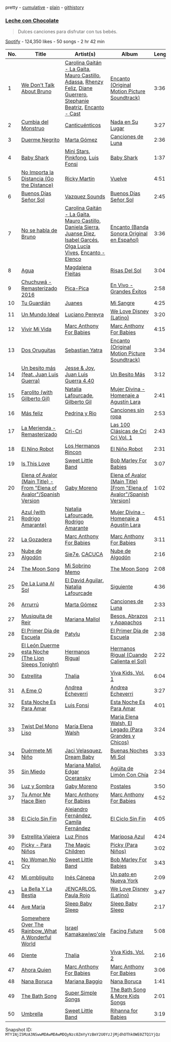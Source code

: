 pretty - [cumulative](/playlists/cumulative/37i9dQZF1DXbLRILp4Jb3D.md) - [plain](/playlists/plain/37i9dQZF1DXbLRILp4Jb3D) - [githistory](https://github.githistory.xyz/mackorone/spotify-playlist-archive/blob/main/playlists/plain/37i9dQZF1DXbLRILp4Jb3D)

### [Leche con Chocolate](https://open.spotify.com/playlist/37i9dQZF1DXbLRILp4Jb3D)

> Dulces canciones para disfrutar con tus bebés.

[Spotify](https://open.spotify.com/user/spotify) - 124,350 likes - 50 songs - 2 hr 42 min

| No. | Title | Artist(s) | Album | Length |
|---|---|---|---|---|
| 1 | [We Don't Talk About Bruno](https://open.spotify.com/track/52xJxFP6TqMuO4Yt0eOkMz) | [Carolina Gaitán \- La Gaita](https://open.spotify.com/artist/29PgYEggDV3cDP9QYTogwv), [Mauro Castillo](https://open.spotify.com/artist/36CUTsdtNgCwMq6zKD1l8I), [Adassa](https://open.spotify.com/artist/72kqSqk124Vnl1wtT6q9Fh), [Rhenzy Feliz](https://open.spotify.com/artist/2as15AH2BTrPk8v4gyElmr), [Diane Guerrero](https://open.spotify.com/artist/18MFcGBHtyW0mU3ufcm0X1), [Stephanie Beatriz](https://open.spotify.com/artist/5PYToRCsrnvikZg3yl2JMr), [Encanto \- Cast](https://open.spotify.com/artist/3xLU748QxpTmIVaiNXXg0P) | [Encanto \(Original Motion Picture Soundtrack\)](https://open.spotify.com/album/25L8ck3KGcmCo3901ztPzR) | 3:36 |
| 2 | [Cumbia del Monstruo](https://open.spotify.com/track/3XRSw1WELRPB3yJV9NtN0U) | [Canticuénticos](https://open.spotify.com/artist/0Ochpv3RZ8qvqUcJFn2tMr) | [Nada en Su Lugar](https://open.spotify.com/album/1X0J6enanArUKaI6uH3fuJ) | 3:27 |
| 3 | [Duerme Negrito](https://open.spotify.com/track/20HMooISWPQv8rPnEE8Zqe) | [Marta Gómez](https://open.spotify.com/artist/759Wbu0yM5VsYUEFnWcYHY) | [Canciones de Luna](https://open.spotify.com/album/4pnuuObBVTGlEm9TQ1fUlB) | 2:36 |
| 4 | [Baby Shark](https://open.spotify.com/track/5k71IudErIAnPklwCbgbgR) | [Mini Stars](https://open.spotify.com/artist/4w0NTOd6T1WHdHq8Uaux3G), [Pinkfong](https://open.spotify.com/artist/7cTXfwpe9peK0UE1bZyIWZ), [Luis Fonsi](https://open.spotify.com/artist/4V8Sr092TqfHkfAA5fXXqG) | [Baby Shark](https://open.spotify.com/album/2a6Jc7yO9JJw870sjR8dbq) | 1:37 |
| 5 | [No Importa la Distancia \(Go the Distance\)](https://open.spotify.com/track/4QKkCh2wn5iTdws70W9XaR) | [Ricky Martin](https://open.spotify.com/artist/7slfeZO9LsJbWgpkIoXBUJ) | [Vuelve](https://open.spotify.com/album/3B7djG7pr1PycUJiWW6NQL) | 4:51 |
| 6 | [Buenos Días Señor Sol](https://open.spotify.com/track/1KGat1UmiOwHtpqt2JxTnX) | [Vazquez Sounds](https://open.spotify.com/artist/7M5Z4j6N9k2Jd3CukFUv5e) | [Buenos Días Señor Sol](https://open.spotify.com/album/24HuJNzk4nHDvGhJ5nANUQ) | 2:45 |
| 7 | [No se habla de Bruno](https://open.spotify.com/track/5QKk5N5xJQGsWMhPM80Kfv) | [Carolina Gaitán \- La Gaita](https://open.spotify.com/artist/29PgYEggDV3cDP9QYTogwv), [Mauro Castillo](https://open.spotify.com/artist/36CUTsdtNgCwMq6zKD1l8I), [Daniela Sierra](https://open.spotify.com/artist/3nwgQnJvhaRxrpJ9o84t4f), [Juanse Diez](https://open.spotify.com/artist/2tZy2DfvQ3d8AkmNUZbxoK), [Isabel Garcés](https://open.spotify.com/artist/4xkkYZnuGYyxRIvkLz5LfY), [Olga Lucía Vives](https://open.spotify.com/artist/1xtEM6Ynrm8jO1o7rXzP22), [Encanto \- Elenco](https://open.spotify.com/artist/52l7jN5e0g2n3IVOHulkA6) | [Encanto \(Banda Sonora Original en Español\)](https://open.spotify.com/album/4X5y4Xykl9IdiLqQtUInVF) | 3:36 |
| 8 | [Agua](https://open.spotify.com/track/7tBhKomsIxF7pTkVDnh6sa) | [Magdalena Fleitas](https://open.spotify.com/artist/7vUHOeU5ADsenylCCvlaQV) | [Risas Del Sol](https://open.spotify.com/album/1PxnhW7McgHUjAUlF8q9md) | 3:04 |
| 9 | [Chuchuwá \- Remasterizado 2016](https://open.spotify.com/track/2IpvzISpbaoqTErnNGS4ec) | [Pica\-Pica](https://open.spotify.com/artist/3oaNnQa52hlN69wvaatUE2) | [En Vivo \- Grandes Éxitos](https://open.spotify.com/album/7lRcKpMoYWFNvn2VLrXycs) | 2:58 |
| 10 | [Tu Guardián](https://open.spotify.com/track/724ixTDFsgRWkhiwQHgtS1) | [Juanes](https://open.spotify.com/artist/0UWZUmn7sybxMCqrw9tGa7) | [Mi Sangre](https://open.spotify.com/album/2HbvQeJXke68tjwOcsj8ne) | 4:25 |
| 11 | [Un Mundo Ideal](https://open.spotify.com/track/374W2LUkFHs3WIRoRaskWi) | [Luciano Pereyra](https://open.spotify.com/artist/6ZZ2DeepA3GpoGU4KwqSlU) | [We Love Disney \(Latino\)](https://open.spotify.com/album/2Aoj9UQGgww7hWnziqtFLo) | 3:20 |
| 12 | [Vivir Mi Vida](https://open.spotify.com/track/5F2iynEIlALVPgl8RYouu4) | [Marc Anthony For Babies](https://open.spotify.com/artist/4dKFhri6ILBCHZQUHlV0XA) | [Marc Anthony For Babies](https://open.spotify.com/album/414ko0TBJNP8zSFWWr3TVa) | 4:15 |
| 13 | [Dos Oruguitas](https://open.spotify.com/track/5rohUzwEoRsUvAA1Bf3DLo) | [Sebastian Yatra](https://open.spotify.com/artist/07YUOmWljBTXwIseAUd9TW) | [Encanto \(Original Motion Picture Soundtrack\)](https://open.spotify.com/album/25L8ck3KGcmCo3901ztPzR) | 3:34 |
| 14 | [Un besito más \(feat\. Juan Luis Guerra\)](https://open.spotify.com/track/1182pxG4uNxr3QqIH8b8k0) | [Jesse & Joy](https://open.spotify.com/artist/1mX1TWKpNxDSAH16LgDfiR), [Juan Luis Guerra 4.40](https://open.spotify.com/artist/3nlpTZci9O5W8RsNoNH559) | [Un Besito Más](https://open.spotify.com/album/6pmTwCb5SeTjV9wdnkbDo3) | 3:12 |
| 15 | [Farolito \(with Gilberto Gil\)](https://open.spotify.com/track/30CNJpVV1qtEisIeunne7j) | [Natalia Lafourcade](https://open.spotify.com/artist/1hcdI2N1023RvSwLzTtdsp), [Gilberto Gil](https://open.spotify.com/artist/7oEkUINVIj1Nr3Wnj8tzqr) | [Mujer Divina \- Homenaje a Agustín Lara](https://open.spotify.com/album/3IwQTuKlyYUjH5foI0gACh) | 2:41 |
| 16 | [Más feliz](https://open.spotify.com/track/5cR6UA26Lmrifs0qKxwpof) | [Pedrina y Rio](https://open.spotify.com/artist/03OFptbpTDdtY1MwdtWYoM) | [Canciones sin ropa](https://open.spotify.com/album/68sOs2d9dN8sUnQdXjrrv0) | 2:53 |
| 17 | [La Merienda \- Remasterizado](https://open.spotify.com/track/2tvxS6fcbjWTSdFyOIdQqR) | [Cri\-Cri](https://open.spotify.com/artist/4vM6clYXqkZbQv4O2OT5P4) | [Las 100 Clásicas de Cri Cri Vol\. 1](https://open.spotify.com/album/4fY0mv7l1rEmuBHOeLGq13) | 2:43 |
| 18 | [El Nino Robot](https://open.spotify.com/track/4inKpFJUU3iES0WwU0zGIN) | [Los Hermanos Rincon](https://open.spotify.com/artist/54nUT6aFw4BREEh8vutdK2) | [El Niño Robot](https://open.spotify.com/album/2jRAVcRsU8Z5QHuH3sJgo4) | 2:31 |
| 19 | [Is This Love](https://open.spotify.com/track/1THS6PJOgGmjoL9ynjyHXH) | [Sweet Little Band](https://open.spotify.com/artist/7HBA3bLuJTLRvjK8NX9ZSy) | [Bob Marley For Babies](https://open.spotify.com/album/1rDl2v4himtK04EL0yYDXr) | 3:07 |
| 20 | [Elena of Avalor \(Main Title\) \- From "Elena of Avalor"/Spanish Version](https://open.spotify.com/track/2RIGpSQlV27eJmf7XfeHjM) | [Gaby Moreno](https://open.spotify.com/artist/0K9pSmFx0kWESA9jqx8aCW) | [Elena of Avalor \(Main Title\) \[From "Elena of Avalor"/Spanish Version\]](https://open.spotify.com/album/3F5eX5GOjw2NzAZKJahLGA) | 1:02 |
| 21 | [Azul \(with Rodrigo Amarante\)](https://open.spotify.com/track/58iNllszkXpDOcYRgcfLfH) | [Natalia Lafourcade](https://open.spotify.com/artist/1hcdI2N1023RvSwLzTtdsp), [Rodrigo Amarante](https://open.spotify.com/artist/0UOrkpzPED604dKzxgfJqg) | [Mujer Divina \- Homenaje a Agustín Lara](https://open.spotify.com/album/3IwQTuKlyYUjH5foI0gACh) | 4:51 |
| 22 | [La Gozadera](https://open.spotify.com/track/2KGpCouUk6W0t0c6428Sd3) | [Marc Anthony For Babies](https://open.spotify.com/artist/4dKFhri6ILBCHZQUHlV0XA) | [Marc Anthony For Babies](https://open.spotify.com/album/414ko0TBJNP8zSFWWr3TVa) | 3:11 |
| 23 | [Nube de Algodón](https://open.spotify.com/track/2UEj5kNRL0VJ9oQC6SGdjP) | [Sie7e](https://open.spotify.com/artist/11wOrJLuakmQqTuhXXW2xz), [CACUCA](https://open.spotify.com/artist/5yxqs3dYSbyBYRebEh7aJe) | [Nube de Algodón](https://open.spotify.com/album/3jN0mCiud1s0mQ46aj2Yom) | 2:16 |
| 24 | [The Moon Song](https://open.spotify.com/track/3dFGpnWAmh6RiSJsmp24Qu) | [Mi Sobrino Memo](https://open.spotify.com/artist/2ae7hwWgesyGJVI2vebofH) | [The Moon Song](https://open.spotify.com/album/7l5wKDS7GIpiLLF7TUHKPq) | 2:08 |
| 25 | [De La Luna Al Sol](https://open.spotify.com/track/4dJEKzBZLrdF7dzeixyrIF) | [El David Aguilar](https://open.spotify.com/artist/4exC9EVGcJb6F33htBWbkk), [Natalia Lafourcade](https://open.spotify.com/artist/1hcdI2N1023RvSwLzTtdsp) | [Siguiente](https://open.spotify.com/album/1Px6ATcmtKsrP7WAKmbch3) | 4:36 |
| 26 | [Arrurrú](https://open.spotify.com/track/7tENydudpJ6js1OHUYit7w) | [Marta Gómez](https://open.spotify.com/artist/759Wbu0yM5VsYUEFnWcYHY) | [Canciones de Luna](https://open.spotify.com/album/4pnuuObBVTGlEm9TQ1fUlB) | 2:33 |
| 27 | [Musiquita de Reir](https://open.spotify.com/track/79BrYmFDbHnqj16M63jgYU) | [Mariana Mallol](https://open.spotify.com/artist/0cQJAFoSWyOndigdmyrYAg) | [Besos, Abrazos y Apapachos](https://open.spotify.com/album/1YFqxqQb8dYKev6PFLn2ic) | 2:11 |
| 28 | [El Primer Día de Escuela](https://open.spotify.com/track/3fkpODmwBAdwSl8AbLWGsB) | [Patylu](https://open.spotify.com/artist/5nkNDzN92BPWBsPugagYfb) | [El Primer Día de Escuela](https://open.spotify.com/album/6Al0OxQ0ESjbWkiWHYpKhX) | 2:38 |
| 29 | [El León Duerme esta Noche \(The Lion Sleeps Tonight\)](https://open.spotify.com/track/1k1347MCMjIoFuRSV3rkiK) | [Hermanos Rigual](https://open.spotify.com/artist/72cPgXgKnw3h1vP8YWpxPj) | [Hermanos Rigual \(Cuando Calienta el Sol\)](https://open.spotify.com/album/3LxaFScf42WT4Pw1eWOwNa) | 2:22 |
| 30 | [Estrellita](https://open.spotify.com/track/5I1B7QAifCIE2yQVGz7NLb) | [Thalia](https://open.spotify.com/artist/23wEWD21D4TPYiJugoXmYb) | [Viva Kids, Vol\. 1](https://open.spotify.com/album/7GaUkXZ3XoxhajIFGd2Cw5) | 6:04 |
| 31 | [A Eme O](https://open.spotify.com/track/3tM2iXXrWYNrv1yvvgiBhn) | [Andrea Echeverri](https://open.spotify.com/artist/56WwKhBsxrWjpwXvJVLAjZ) | [Andrea Echeverri](https://open.spotify.com/album/2OBA7deE9MjlDF4YFkr8ip) | 3:27 |
| 32 | [Esta Noche Es Para Amar](https://open.spotify.com/track/7DAGQT2LDafeGUdAxTptMe) | [Luis Fonsi](https://open.spotify.com/artist/4V8Sr092TqfHkfAA5fXXqG) | [Esta Noche Es Para Amar](https://open.spotify.com/album/4fbnK0iTPsM3XweHucKYV3) | 4:01 |
| 33 | [Twist Del Mono Liso](https://open.spotify.com/track/5IexGMIg4gYRPz5ExvcK9A) | [María Elena Walsh](https://open.spotify.com/artist/5gMEZRCMq0gWA3kuCPukEk) | [Maria Elena Walsh, El Legado \(Para Grandes y Chicos\)](https://open.spotify.com/album/68lycuLL6gJgJizE0UwRFr) | 3:24 |
| 34 | [Duérmete Mi Niño](https://open.spotify.com/track/6CeWENB12o6pQ1JdW5jCCV) | [Jaci Velasquez](https://open.spotify.com/artist/7MbmKsnvXjl4GA7Dr27kko), [Dream Baby](https://open.spotify.com/artist/3E1yxE05BnQblIGuJ7yadK) | [Buenas Noches Mi Sol](https://open.spotify.com/album/14I0lzuMWY6oV8be0n16Jm) | 3:33 |
| 35 | [Sin Miedo](https://open.spotify.com/track/3pKJorxzBf2Mad3wfm8iGY) | [Mariana Mallol](https://open.spotify.com/artist/0cQJAFoSWyOndigdmyrYAg), [Edgar Oceransky](https://open.spotify.com/artist/6genEcweKnEZ92TZvdeLFl) | [Agüita de Limón Con Chía](https://open.spotify.com/album/5hd7XnjV5mYGkZZlMFrpWx) | 2:34 |
| 36 | [Luz y Sombra](https://open.spotify.com/track/3va2SowjH83eDOkzYsnKbw) | [Gaby Moreno](https://open.spotify.com/artist/0K9pSmFx0kWESA9jqx8aCW) | [Postales](https://open.spotify.com/album/7dyAMfOtDFmmjGCOMNJGQL) | 3:50 |
| 37 | [Tu Amor Me Hace Bien](https://open.spotify.com/track/0emtVBWAk55CUfzJQ5MWRE) | [Marc Anthony For Babies](https://open.spotify.com/artist/4dKFhri6ILBCHZQUHlV0XA) | [Marc Anthony For Babies](https://open.spotify.com/album/414ko0TBJNP8zSFWWr3TVa) | 4:52 |
| 38 | [El Ciclo Sin Fin](https://open.spotify.com/track/0DRYjkzPqeVX2gYBFeMmxq) | [Alejandro Fernández](https://open.spotify.com/artist/6sq1yF0OZEWA4xoXVKW1L9), [Camila Fernández](https://open.spotify.com/artist/52Y9UQWlCoArmqJVFwaR2Q) | [El Ciclo Sin Fin](https://open.spotify.com/album/6LFMHq2OerUb17FRbDenAD) | 4:05 |
| 39 | [Estrellita Viajera](https://open.spotify.com/track/3HqhXRvZ82kJwAjuc36Vcp) | [Luz Pinos](https://open.spotify.com/artist/23D2NCgVNbve7gXb2AjOFM) | [Mariposa Azul](https://open.spotify.com/album/5REwUP5ZEXTLMwxDikUmly) | 4:24 |
| 40 | [Picky \- Para Niños](https://open.spotify.com/track/15tb5xG9GWwWqQlOrfvECJ) | [The Magic Children](https://open.spotify.com/artist/4ColGhm63PYJMpiwg3ZmEL) | [Picky \(Para Niños\)](https://open.spotify.com/album/10R00W7gpasWCWKFulHIX7) | 3:02 |
| 41 | [No Woman No Cry](https://open.spotify.com/track/6EeYBu8RautSHkqJeWgKff) | [Sweet Little Band](https://open.spotify.com/artist/7HBA3bLuJTLRvjK8NX9ZSy) | [Bob Marley For Babies](https://open.spotify.com/album/1rDl2v4himtK04EL0yYDXr) | 3:43 |
| 42 | [Mi ombliguito](https://open.spotify.com/track/06UARsqk7cufMtmErCDe8a) | [Inés Cánepa](https://open.spotify.com/artist/6HgZO3xzgVsC6NQoN9wvpK) | [Un pato en Nueva York](https://open.spotify.com/album/5gy21XjKs5aVJPbBeneinL) | 2:09 |
| 43 | [La Bella Y La Bestia](https://open.spotify.com/track/0iWWDZBPji1gS2hfFtvcRD) | [JENCARLOS](https://open.spotify.com/artist/3f4OfcNtgL9MLgiyOdIHC7), [Paula Rojo](https://open.spotify.com/artist/4fFXSm74duBgF62caO8CW5) | [We Love Disney \(Latino\)](https://open.spotify.com/album/2Aoj9UQGgww7hWnziqtFLo) | 3:47 |
| 44 | [Ave Maria](https://open.spotify.com/track/2UPgdIT0hrEpZGYJjAI8ng) | [Sleep Baby Sleep](https://open.spotify.com/artist/6e5ygqf81ECK33tTPpbLLq) | [Sleep Baby Sleep](https://open.spotify.com/album/52SOrUXzcxjRd66DMlhGdN) | 2:17 |
| 45 | [Somewhere Over The Rainbow\_What A Wonderful World](https://open.spotify.com/track/25U7raB3ZSszayTYClh4hF) | [Israel Kamakawiwo'ole](https://open.spotify.com/artist/4ogvuDRerGhZfSf7TtzHlr) | [Facing Future](https://open.spotify.com/album/0pquf1NcG9FdiypBPwICu9) | 5:08 |
| 46 | [Diente](https://open.spotify.com/track/4M6J054pKRf3ckRXmi4qio) | [Thalia](https://open.spotify.com/artist/23wEWD21D4TPYiJugoXmYb) | [Viva Kids, Vol\. 2](https://open.spotify.com/album/2pMKU5YSzVz2tQ3RvJ1cMt) | 2:16 |
| 47 | [Ahora Quien](https://open.spotify.com/track/0ghEk3N94LCRv1BbdIi0N6) | [Marc Anthony For Babies](https://open.spotify.com/artist/4dKFhri6ILBCHZQUHlV0XA) | [Marc Anthony For Babies](https://open.spotify.com/album/414ko0TBJNP8zSFWWr3TVa) | 3:06 |
| 48 | [Nana Boruca](https://open.spotify.com/track/3buxz8sFvbMoQdX5tQuBcz) | [Mariana Baggio](https://open.spotify.com/artist/72l6wuv5Ic1Lm9yAMayCKx) | [Nana Boruca](https://open.spotify.com/album/2hnrMIBi0zullEG1TYCZEJ) | 1:41 |
| 49 | [The Bath Song](https://open.spotify.com/track/290sqGHEc7pIDzUPzSPYhQ) | [Super Simple Songs](https://open.spotify.com/artist/7CdGfkCRgPhElnqy3HPJ4a) | [The Bath Song & More Kids Songs](https://open.spotify.com/album/5NCGJqs3KjGNEvSFwsfmYn) | 2:01 |
| 50 | [Umbrella](https://open.spotify.com/track/5A4UUONQaBJN2X72gU1Fs9) | [Sweet Little Band](https://open.spotify.com/artist/7HBA3bLuJTLRvjK8NX9ZSy) | [Rihanna for Babies](https://open.spotify.com/album/0Cir0RnkWiXS4GWCVZgUz1) | 3:19 |

Snapshot ID: `MTY1NjI5MzA3NSwwMDAwMDAwMDQyNzc0ZmYyYzBmY2U0YzJjMjdhOThkOWE0ZTQ1YjQz`
